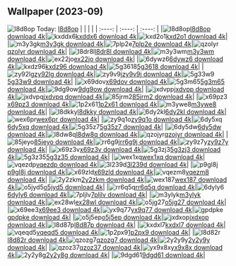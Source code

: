 ## Wallpaper (2023-09)
![l8d8op](https://w.wallhaven.cc/full/l8/wallhaven-l8d8op.png) Today: [l8d8op](https://th.wallhaven.cc/small/l8/l8d8op.jpg)
|      |      |      |
| :----: | :----: | :----: |
|![l8d8op](https://th.wallhaven.cc/small/l8/l8d8op.jpg)[l8d8op download 4k](https://wallhaven.cc/w/l8d8op)|![kxddx6](https://th.wallhaven.cc/small/kx/kxddx6.jpg)[kxddx6 download 4k](https://wallhaven.cc/w/kxddx6)|![kxd2o1](https://th.wallhaven.cc/small/kx/kxd2o1.jpg)[kxd2o1 download 4k](https://wallhaven.cc/w/kxd2o1)|
|![m3y3gk](https://th.wallhaven.cc/small/m3/m3y3gk.jpg)[m3y3gk download 4k](https://wallhaven.cc/w/m3y3gk)|![7plp2e](https://th.wallhaven.cc/small/7p/7plp2e.jpg)[7plp2e download 4k](https://wallhaven.cc/w/7plp2e)|![qzolyr](https://th.wallhaven.cc/small/qz/qzolyr.jpg)[qzolyr download 4k](https://wallhaven.cc/w/qzolyr)|
|![l8dr8l](https://th.wallhaven.cc/small/l8/l8dr8l.jpg)[l8dr8l download 4k](https://wallhaven.cc/w/l8dr8l)|![m3y3wm](https://th.wallhaven.cc/small/m3/m3y3wm.jpg)[m3y3wm download 4k](https://wallhaven.cc/w/m3y3wm)|![ex22jo](https://th.wallhaven.cc/small/ex/ex22jo.jpg)[ex22jo download 4k](https://wallhaven.cc/w/ex22jo)|
|![6dywz6](https://th.wallhaven.cc/small/6d/6dywz6.jpg)[6dywz6 download 4k](https://wallhaven.cc/w/6dywz6)|![kxdz96](https://th.wallhaven.cc/small/kx/kxdz96.jpg)[kxdz96 download 4k](https://wallhaven.cc/w/kxdz96)|![5g3618](https://th.wallhaven.cc/small/5g/5g3618.jpg)[5g3618 download 4k](https://wallhaven.cc/w/5g3618)|
|![zy92lg](https://th.wallhaven.cc/small/zy/zy92lg.jpg)[zy92lg download 4k](https://wallhaven.cc/w/zy92lg)|![zy9v9j](https://th.wallhaven.cc/small/zy/zy9v9j.jpg)[zy9v9j download 4k](https://wallhaven.cc/w/zy9v9j)|![5g33w9](https://th.wallhaven.cc/small/5g/5g33w9.jpg)[5g33w9 download 4k](https://wallhaven.cc/w/5g33w9)|
|![x69dov](https://th.wallhaven.cc/small/x6/x69dov.jpg)[x69dov download 4k](https://wallhaven.cc/w/x69dov)|![5g3m65](https://th.wallhaven.cc/small/5g/5g3m65.jpg)[5g3m65 download 4k](https://wallhaven.cc/w/5g3m65)|![9dg9ow](https://th.wallhaven.cc/small/9d/9dg9ow.jpg)[9dg9ow download 4k](https://wallhaven.cc/w/9dg9ow)|
|![jxdvpp](https://th.wallhaven.cc/small/jx/jxdvpp.jpg)[jxdvpp download 4k](https://wallhaven.cc/w/jxdvpp)|![jxdvpq](https://th.wallhaven.cc/small/jx/jxdvpq.jpg)[jxdvpq download 4k](https://wallhaven.cc/w/jxdvpq)|![85jrm2](https://th.wallhaven.cc/small/85/85jrm2.jpg)[85jrm2 download 4k](https://wallhaven.cc/w/85jrm2)|
|![x69pz3](https://th.wallhaven.cc/small/x6/x69pz3.jpg)[x69pz3 download 4k](https://wallhaven.cc/w/x69pz3)|![1p2x61](https://th.wallhaven.cc/small/1p/1p2x61.jpg)[1p2x61 download 4k](https://wallhaven.cc/w/1p2x61)|![m3ywe8](https://th.wallhaven.cc/small/m3/m3ywe8.jpg)[m3ywe8 download 4k](https://wallhaven.cc/w/m3ywe8)|
|![l8dkky](https://th.wallhaven.cc/small/l8/l8dkky.jpg)[l8dkky download 4k](https://wallhaven.cc/w/l8dkky)|![6dy2kl](https://th.wallhaven.cc/small/6d/6dy2kl.jpg)[6dy2kl download 4k](https://wallhaven.cc/w/6dy2kl)|![wex6pr](https://th.wallhaven.cc/small/we/wex6pr.jpg)[wex6pr download 4k](https://wallhaven.cc/w/wex6pr)|
|![zy9q1o](https://th.wallhaven.cc/small/zy/zy9q1o.jpg)[zy9q1o download 4k](https://wallhaven.cc/w/zy9q1o)|![6dy5xq](https://th.wallhaven.cc/small/6d/6dy5xq.jpg)[6dy5xq download 4k](https://wallhaven.cc/w/6dy5xq)|![5g35z7](https://th.wallhaven.cc/small/5g/5g35z7.jpg)[5g35z7 download 4k](https://wallhaven.cc/w/5g35z7)|
|![6dy5dw](https://th.wallhaven.cc/small/6d/6dy5dw.jpg)[6dy5dw download 4k](https://wallhaven.cc/w/6dy5dw)|![l8dw8q](https://th.wallhaven.cc/small/l8/l8dw8q.jpg)[l8dw8q download 4k](https://wallhaven.cc/w/l8dw8q)|![qzojyr](https://th.wallhaven.cc/small/qz/qzojyr.jpg)[qzojyr download 4k](https://wallhaven.cc/w/qzojyr)|
|![85jeyo](https://th.wallhaven.cc/small/85/85jeyo.jpg)[85jeyo download 4k](https://wallhaven.cc/w/85jeyo)|![rr6g9j](https://th.wallhaven.cc/small/rr/rr6g9j.jpg)[rr6g9j download 4k](https://wallhaven.cc/w/rr6g9j)|![zy9z7y](https://th.wallhaven.cc/small/zy/zy9z7y.jpg)[zy9z7y download 4k](https://wallhaven.cc/w/zy9z7y)|
|![x69z3v](https://th.wallhaven.cc/small/x6/x69z3v.jpg)[x69z3v download 4k](https://wallhaven.cc/w/x69z3v)|![5g3zj3](https://th.wallhaven.cc/small/5g/5g3zj3.jpg)[5g3zj3 download 4k](https://wallhaven.cc/w/5g3zj3)|![5g3z35](https://th.wallhaven.cc/small/5g/5g3z35.jpg)[5g3z35 download 4k](https://wallhaven.cc/w/5g3z35)|
|![wex1xq](https://th.wallhaven.cc/small/we/wex1xq.jpg)[wex1xq download 4k](https://wallhaven.cc/w/wex1xq)|![vqezdp](https://th.wallhaven.cc/small/vq/vqezdp.jpg)[vqezdp download 4k](https://wallhaven.cc/w/vqezdp)|![3l239d](https://th.wallhaven.cc/small/3l/3l239d.jpg)[3l239d download 4k](https://wallhaven.cc/w/3l239d)|
|![p9gl8j](https://th.wallhaven.cc/small/p9/p9gl8j.jpg)[p9gl8j download 4k](https://wallhaven.cc/w/p9gl8j)|![x69zld](https://th.wallhaven.cc/small/x6/x69zld.jpg)[x69zld download 4k](https://wallhaven.cc/w/x69zld)|![vqezm8](https://th.wallhaven.cc/small/vq/vqezm8.jpg)[vqezm8 download 4k](https://wallhaven.cc/w/vqezm8)|
|![2y2zkm](https://th.wallhaven.cc/small/2y/2y2zkm.jpg)[2y2zkm download 4k](https://wallhaven.cc/w/2y2zkm)|![wex187](https://th.wallhaven.cc/small/we/wex187.jpg)[wex187 download 4k](https://wallhaven.cc/w/wex187)|![o5jyd5](https://th.wallhaven.cc/small/o5/o5jyd5.jpg)[o5jyd5 download 4k](https://wallhaven.cc/w/o5jyd5)|
|![rr6q5q](https://th.wallhaven.cc/small/rr/rr6q5q.jpg)[rr6q5q download 4k](https://wallhaven.cc/w/rr6q5q)|![6dyly6](https://th.wallhaven.cc/small/6d/6dyly6.jpg)[6dyly6 download 4k](https://wallhaven.cc/w/6dyly6)|![7pljlv](https://th.wallhaven.cc/small/7p/7pljlv.jpg)[7pljlv download 4k](https://wallhaven.cc/w/7pljlv)|
|![m3ylyk](https://th.wallhaven.cc/small/m3/m3ylyk.jpg)[m3ylyk download 4k](https://wallhaven.cc/w/m3ylyk)|![ex28wl](https://th.wallhaven.cc/small/ex/ex28wl.jpg)[ex28wl download 4k](https://wallhaven.cc/w/ex28wl)|![o5jg27](https://th.wallhaven.cc/small/o5/o5jg27.jpg)[o5jg27 download 4k](https://wallhaven.cc/w/o5jg27)|
|![x69ee3](https://th.wallhaven.cc/small/x6/x69ee3.jpg)[x69ee3 download 4k](https://wallhaven.cc/w/x69ee3)|![yx9q77](https://th.wallhaven.cc/small/yx/yx9q77.jpg)[yx9q77 download 4k](https://wallhaven.cc/w/yx9q77)|![gpdpke](https://th.wallhaven.cc/small/gp/gpdpke.jpg)[gpdpke download 4k](https://wallhaven.cc/w/gpdpke)|
|![o5j5ep](https://th.wallhaven.cc/small/o5/o5j5ep.jpg)[o5j5ep download 4k](https://wallhaven.cc/w/o5j5ep)|![jxdxop](https://th.wallhaven.cc/small/jx/jxdxop.jpg)[jxdxop download 4k](https://wallhaven.cc/w/jxdxop)|![l8d87p](https://th.wallhaven.cc/small/l8/l8d87p.jpg)[l8d87p download 4k](https://wallhaven.cc/w/l8d87p)|
|![kxdxl7](https://th.wallhaven.cc/small/kx/kxdxl7.jpg)[kxdxl7 download 4k](https://wallhaven.cc/w/kxdxl7)|![vqeqd5](https://th.wallhaven.cc/small/vq/vqeqd5.jpg)[vqeqd5 download 4k](https://wallhaven.cc/w/vqeqd5)|![1p2px9](https://th.wallhaven.cc/small/1p/1p2px9.jpg)[1p2px9 download 4k](https://wallhaven.cc/w/1p2px9)|
|![l8d82r](https://th.wallhaven.cc/small/l8/l8d82r.jpg)[l8d82r download 4k](https://wallhaven.cc/w/l8d82r)|![qzozg7](https://th.wallhaven.cc/small/qz/qzozg7.jpg)[qzozg7 download 4k](https://wallhaven.cc/w/qzozg7)|![2y2y9y](https://th.wallhaven.cc/small/2y/2y2y9y.jpg)[2y2y9y download 4k](https://wallhaven.cc/w/2y2y9y)|
|![qzoz37](https://th.wallhaven.cc/small/qz/qzoz37.jpg)[qzoz37 download 4k](https://wallhaven.cc/w/qzoz37)|![yx9x8x](https://th.wallhaven.cc/small/yx/yx9x8x.jpg)[yx9x8x download 4k](https://wallhaven.cc/w/yx9x8x)|![2y2y8g](https://th.wallhaven.cc/small/2y/2y2y8g.jpg)[2y2y8g download 4k](https://wallhaven.cc/w/2y2y8g)|
|![9dgd61](https://th.wallhaven.cc/small/9d/9dgd61.jpg)[9dgd61 download 4k](https://wallhaven.cc/w/9dgd61)|